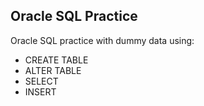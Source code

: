 ## Oracle SQL Practice

Oracle SQL practice with dummy data using:
* CREATE TABLE
* ALTER TABLE
* SELECT
* INSERT
